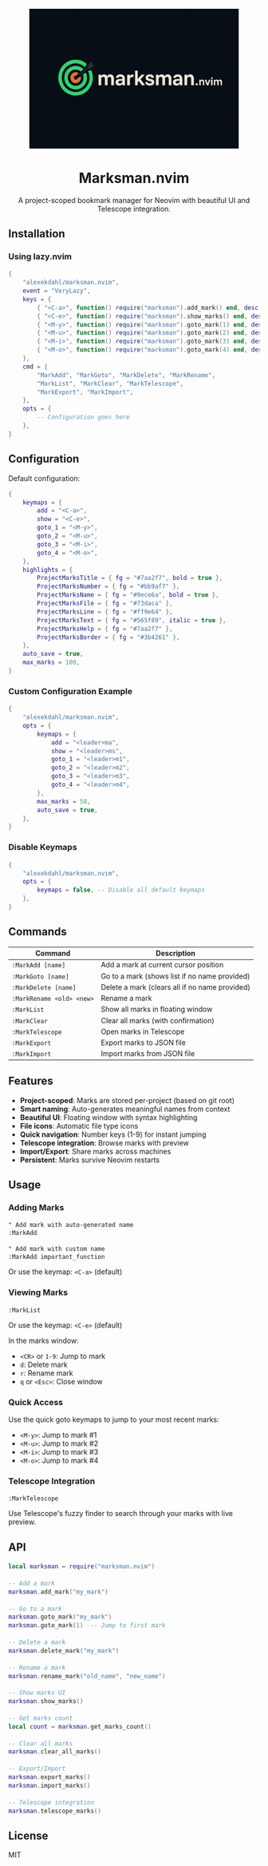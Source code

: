 <p align="center">
  <img src="assets/marksman.png" alt="marksman.nvim logo" width="420"/>
</p>

<h1 align="center">Marksman.nvim</h1>

<p align="center">
  A project-scoped bookmark manager for Neovim with beautiful UI and Telescope integration.
</p>

## Installation

### Using lazy.nvim

```lua
{
	"alexekdahl/marksman.nvim",
	event = "VeryLazy",
	keys = {
		{ "<C-a>", function() require("marksman").add_mark() end, desc = "Add mark" },
		{ "<C-e>", function() require("marksman").show_marks() end, desc = "Show marks" },
		{ "<M-y>", function() require("marksman").goto_mark(1) end, desc = "Go to mark 1" },
		{ "<M-u>", function() require("marksman").goto_mark(2) end, desc = "Go to mark 2" },
		{ "<M-i>", function() require("marksman").goto_mark(3) end, desc = "Go to mark 3" },
		{ "<M-o>", function() require("marksman").goto_mark(4) end, desc = "Go to mark 4" },
	},
	cmd = {
		"MarkAdd", "MarkGoto", "MarkDelete", "MarkRename",
		"MarkList", "MarkClear", "MarkTelescope",
		"MarkExport", "MarkImport",
	},
	opts = {
		-- Configuration goes here
	},
}
```

## Configuration

Default configuration:

```lua
{
	keymaps = {
		add = "<C-a>",
		show = "<C-e>",
		goto_1 = "<M-y>",
		goto_2 = "<M-u>",
		goto_3 = "<M-i>",
		goto_4 = "<M-o>",
	},
	highlights = {
		ProjectMarksTitle = { fg = "#7aa2f7", bold = true },
		ProjectMarksNumber = { fg = "#bb9af7" },
		ProjectMarksName = { fg = "#9ece6a", bold = true },
		ProjectMarksFile = { fg = "#73daca" },
		ProjectMarksLine = { fg = "#ff9e64" },
		ProjectMarksText = { fg = "#565f89", italic = true },
		ProjectMarksHelp = { fg = "#7aa2f7" },
		ProjectMarksBorder = { fg = "#3b4261" },
	},
	auto_save = true,
	max_marks = 100,
}
```

### Custom Configuration Example

```lua
{
	"alexekdahl/marksman.nvim",
	opts = {
		keymaps = {
			add = "<leader>ma",
			show = "<leader>ms",
			goto_1 = "<leader>m1",
			goto_2 = "<leader>m2",
			goto_3 = "<leader>m3",
			goto_4 = "<leader>m4",
		},
		max_marks = 50,
		auto_save = true,
	},
}
```

### Disable Keymaps

```lua
{
	"alexekdahl/marksman.nvim",
	opts = {
		keymaps = false, -- Disable all default keymaps
	},
}
```

## Commands

| Command | Description |
|---------|-------------|
| `:MarkAdd [name]` | Add a mark at current cursor position |
| `:MarkGoto [name]` | Go to a mark (shows list if no name provided) |
| `:MarkDelete [name]` | Delete a mark (clears all if no name provided) |
| `:MarkRename <old> <new>` | Rename a mark |
| `:MarkList` | Show all marks in floating window |
| `:MarkClear` | Clear all marks (with confirmation) |
| `:MarkTelescope` | Open marks in Telescope |
| `:MarkExport` | Export marks to JSON file |
| `:MarkImport` | Import marks from JSON file |

## Features

- **Project-scoped**: Marks are stored per-project (based on git root)
- **Smart naming**: Auto-generates meaningful names from context
- **Beautiful UI**: Floating window with syntax highlighting
- **File icons**: Automatic file type icons
- **Quick navigation**: Number keys (1-9) for instant jumping
- **Telescope integration**: Browse marks with preview
- **Import/Export**: Share marks across machines
- **Persistent**: Marks survive Neovim restarts

## Usage

### Adding Marks

```vim
" Add mark with auto-generated name
:MarkAdd

" Add mark with custom name
:MarkAdd important_function
```

Or use the keymap: `<C-a>` (default)

### Viewing Marks

```vim
:MarkList
```

Or use the keymap: `<C-e>` (default)

In the marks window:
- `<CR>` or `1-9`: Jump to mark
- `d`: Delete mark
- `r`: Rename mark
- `q` or `<Esc>`: Close window

### Quick Access

Use the quick goto keymaps to jump to your most recent marks:
- `<M-y>`: Jump to mark #1
- `<M-u>`: Jump to mark #2
- `<M-i>`: Jump to mark #3
- `<M-o>`: Jump to mark #4

### Telescope Integration

```vim
:MarkTelescope
```

Use Telescope's fuzzy finder to search through your marks with live preview.

## API

```lua
local marksman = require("marksman.nvim")

-- Add a mark
marksman.add_mark("my_mark")

-- Go to a mark
marksman.goto_mark("my_mark")
marksman.goto_mark(1)  -- Jump to first mark

-- Delete a mark
marksman.delete_mark("my_mark")

-- Rename a mark
marksman.rename_mark("old_name", "new_name")

-- Show marks UI
marksman.show_marks()

-- Get marks count
local count = marksman.get_marks_count()

-- Clear all marks
marksman.clear_all_marks()

-- Export/Import
marksman.export_marks()
marksman.import_marks()

-- Telescope integration
marksman.telescope_marks()
```

## License
MIT
